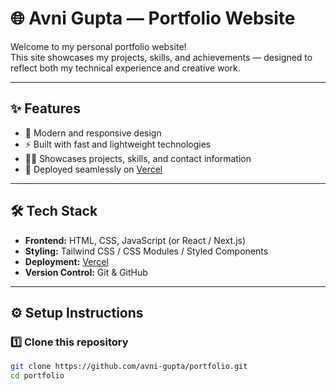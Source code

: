 # 🌐 Avni Gupta — Portfolio Website

Welcome to my personal portfolio website!  
This site showcases my projects, skills, and achievements — designed to reflect both my technical experience and creative work.

---

## ✨ Features
- 🎨 Modern and responsive design
- ⚡ Built with fast and lightweight technologies
- 🧑‍💻 Showcases projects, skills, and contact information
- 🚀 Deployed seamlessly on [Vercel](https://vercel.com)

---

## 🛠️ Tech Stack
- **Frontend:** HTML, CSS, JavaScript (or React / Next.js)
- **Styling:** Tailwind CSS / CSS Modules / Styled Components
- **Deployment:** [Vercel](https://vercel.com)
- **Version Control:** Git & GitHub

---

## ⚙️ Setup Instructions

### 1️⃣ Clone this repository
```bash
git clone https://github.com/avni-gupta/portfolio.git
cd portfolio
